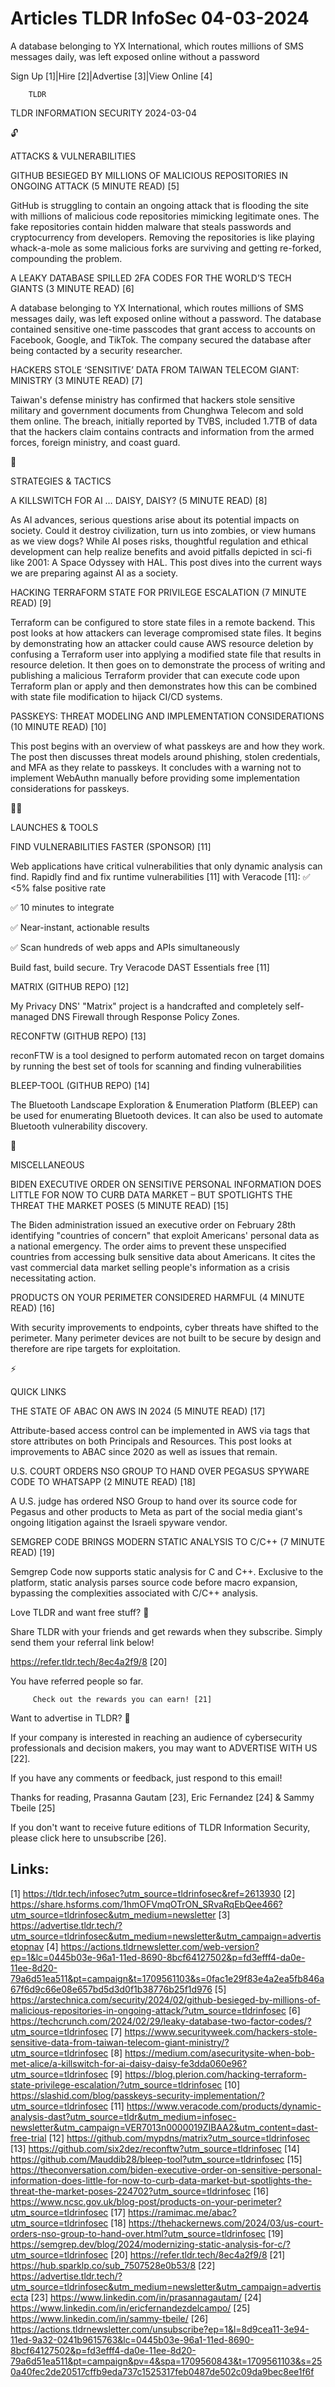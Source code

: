 # Articles TLDR InfoSec 04-03-2024

A database belonging to YX International, which routes millions of SMS
messages daily, was left exposed online without a password  

Sign Up [1]|Hire [2]|Advertise [3]|View Online [4] 

		TLDR 

TLDR INFORMATION SECURITY 2024-03-04

🔓 

ATTACKS & VULNERABILITIES

 GITHUB BESIEGED BY MILLIONS OF MALICIOUS REPOSITORIES IN ONGOING
ATTACK (5 MINUTE READ) [5] 

 GitHub is struggling to contain an ongoing attack that is flooding
the site with millions of malicious code repositories mimicking
legitimate ones. The fake repositories contain hidden malware that
steals passwords and cryptocurrency from developers. Removing the
repositories is like playing whack-a-mole as some malicious forks are
surviving and getting re-forked, compounding the problem. 

 A LEAKY DATABASE SPILLED 2FA CODES FOR THE WORLD’S TECH GIANTS (3
MINUTE READ) [6] 

 A database belonging to YX International, which routes millions of
SMS messages daily, was left exposed online without a password. The
database contained sensitive one-time passcodes that grant access to
accounts on Facebook, Google, and TikTok. The company secured the
database after being contacted by a security researcher. 

 HACKERS STOLE ‘SENSITIVE’ DATA FROM TAIWAN TELECOM GIANT:
MINISTRY (3 MINUTE READ) [7] 

 Taiwan's defense ministry has confirmed that hackers stole sensitive
military and government documents from Chunghwa Telecom and sold them
online. The breach, initially reported by TVBS, included 1.7TB of data
that the hackers claim contains contracts and information from the
armed forces, foreign ministry, and coast guard. 

🧠 

STRATEGIES & TACTICS

 A KILLSWITCH FOR AI … DAISY, DAISY? (5 MINUTE READ) [8] 

 As AI advances, serious questions arise about its potential impacts
on society. Could it destroy civilization, turn us into zombies, or
view humans as we view dogs? While AI poses risks, thoughtful
regulation and ethical development can help realize benefits and avoid
pitfalls depicted in sci-fi like 2001: A Space Odyssey with HAL. This
post dives into the current ways we are preparing against AI as a
society. 

 HACKING TERRAFORM STATE FOR PRIVILEGE ESCALATION (7 MINUTE READ) [9] 

 Terraform can be configured to store state files in a remote backend.
This post looks at how attackers can leverage compromised state files.
It begins by demonstrating how an attacker could cause AWS resource
deletion by confusing a Terraform user into applying a modified state
file that results in resource deletion. It then goes on to demonstrate
the process of writing and publishing a malicious Terraform provider
that can execute code upon Terraform plan or apply and then
demonstrates how this can be combined with state file modification to
hijack CI/CD systems. 

 PASSKEYS: THREAT MODELING AND IMPLEMENTATION CONSIDERATIONS (10
MINUTE READ) [10] 

 This post begins with an overview of what passkeys are and how they
work. The post then discusses threat models around phishing, stolen
credentials, and MFA as they relate to passkeys. It concludes with a
warning not to implement WebAuthn manually before providing some
implementation considerations for passkeys. 

🧑‍💻 

LAUNCHES & TOOLS

 FIND VULNERABILITIES FASTER (SPONSOR) [11] 

 Web applications have critical vulnerabilities that only dynamic
analysis can find. Rapidly find and fix runtime vulnerabilities [11]
with Veracode [11]:
✅ <5% false positive rate

✅ 10 minutes to integrate

✅ Near-instant, actionable results

✅ Scan hundreds of web apps and APIs simultaneously

Build fast, build secure. Try Veracode DAST Essentials free [11]

 MATRIX (GITHUB REPO) [12] 

 My Privacy DNS' "Matrix" project is a handcrafted and completely
self-managed DNS Firewall through Response Policy Zones. 

 RECONFTW (GITHUB REPO) [13] 

 reconFTW is a tool designed to perform automated recon on target
domains by running the best set of tools for scanning and finding
vulnerabilities 

 BLEEP-TOOL (GITHUB REPO) [14] 

 The Bluetooth Landscape Exploration & Enumeration Platform (BLEEP)
can be used for enumerating Bluetooth devices. It can also be used to
automate Bluetooth vulnerability discovery. 

🎁 

MISCELLANEOUS

 BIDEN EXECUTIVE ORDER ON SENSITIVE PERSONAL INFORMATION DOES LITTLE
FOR NOW TO CURB DATA MARKET – BUT SPOTLIGHTS THE THREAT THE MARKET
POSES (5 MINUTE READ) [15] 

 The Biden administration issued an executive order on February 28th
identifying "countries of concern" that exploit Americans' personal
data as a national emergency. The order aims to prevent these
unspecified countries from accessing bulk sensitive data about
Americans. It cites the vast commercial data market selling people's
information as a crisis necessitating action. 

 PRODUCTS ON YOUR PERIMETER CONSIDERED HARMFUL (4 MINUTE READ) [16] 

 With security improvements to endpoints, cyber threats have shifted
to the perimeter. Many perimeter devices are not built to be secure by
design and therefore are ripe targets for exploitation. 

⚡ 

QUICK LINKS

 THE STATE OF ABAC ON AWS IN 2024 (5 MINUTE READ) [17] 

 Attribute-based access control can be implemented in AWS via tags
that store attributes on both Principals and Resources. This post
looks at improvements to ABAC since 2020 as well as issues that
remain. 

 U.S. COURT ORDERS NSO GROUP TO HAND OVER PEGASUS SPYWARE CODE TO
WHATSAPP (2 MINUTE READ) [18] 

 A U.S. judge has ordered NSO Group to hand over its source code for
Pegasus and other products to Meta as part of the social media giant's
ongoing litigation against the Israeli spyware vendor. 

 SEMGREP CODE BRINGS MODERN STATIC ANALYSIS TO C/C++ (7 MINUTE READ)
[19] 

 Semgrep Code now supports static analysis for C and C++. Exclusive to
the platform, static analysis parses source code before macro
expansion, bypassing the complexities associated with C/C++ analysis. 

Love TLDR and want free stuff? 🎁

 Share TLDR with your friends and get rewards when they subscribe.
Simply send them your referral link below! 

 https://refer.tldr.tech/8ec4a2f9/8 [20] 

 You have referred people so far. 

		 Check out the rewards you can earn! [21] 

Want to advertise in TLDR? 📰

 If your company is interested in reaching an audience of
cybersecurity professionals and decision makers, you may want to
ADVERTISE WITH US [22]. 

 If you have any comments or feedback, just respond to this email! 

Thanks for reading, 
Prasanna Gautam [23], Eric Fernandez [24] & Sammy Tbeile [25] 

If you don't want to receive future editions of TLDR Information
Security, please click here to unsubscribe [26]. 

 

Links:
------
[1] https://tldr.tech/infosec?utm_source=tldrinfosec&ref=2613930
[2] https://share.hsforms.com/1hmOFVmqOTrON_SRvaRqEbQee466?utm_source=tldrinfosec&utm_medium=newsletter
[3] https://advertise.tldr.tech/?utm_source=tldrinfosec&utm_medium=newsletter&utm_campaign=advertisetopnav
[4] https://actions.tldrnewsletter.com/web-version?ep=1&lc=0445b03e-96a1-11ed-8690-8bcf64127502&p=fd3efff4-da0e-11ee-8d20-79a6d51ea511&pt=campaign&t=1709561103&s=0fac1e29f83e4a2ea5fb846a67f6d9c66e08e657bd5d3d0f1b38776b25f1d976
[5] https://arstechnica.com/security/2024/02/github-besieged-by-millions-of-malicious-repositories-in-ongoing-attack/?utm_source=tldrinfosec
[6] https://techcrunch.com/2024/02/29/leaky-database-two-factor-codes/?utm_source=tldrinfosec
[7] https://www.securityweek.com/hackers-stole-sensitive-data-from-taiwan-telecom-giant-ministry/?utm_source=tldrinfosec
[8] https://medium.com/asecuritysite-when-bob-met-alice/a-killswitch-for-ai-daisy-daisy-fe3dda060e96?utm_source=tldrinfosec
[9] https://blog.plerion.com/hacking-terraform-state-privilege-escalation/?utm_source=tldrinfosec
[10] https://slashid.com/blog/passkeys-security-implementation/?utm_source=tldrinfosec
[11] https://www.veracode.com/products/dynamic-analysis-dast?utm_source=tldr&utm_medium=infosec-newsletter&utm_campaign=VER7013n0000019ZIBAA2&utm_content=dast-free-trial
[12] https://github.com/mypdns/matrix?utm_source=tldrinfosec
[13] https://github.com/six2dez/reconftw?utm_source=tldrinfosec
[14] https://github.com/Mauddib28/bleep-tool?utm_source=tldrinfosec
[15] https://theconversation.com/biden-executive-order-on-sensitive-personal-information-does-little-for-now-to-curb-data-market-but-spotlights-the-threat-the-market-poses-224702?utm_source=tldrinfosec
[16] https://www.ncsc.gov.uk/blog-post/products-on-your-perimeter?utm_source=tldrinfosec
[17] https://ramimac.me/abac?utm_source=tldrinfosec
[18] https://thehackernews.com/2024/03/us-court-orders-nso-group-to-hand-over.html?utm_source=tldrinfosec
[19] https://semgrep.dev/blog/2024/modernizing-static-analysis-for-c/?utm_source=tldrinfosec
[20] https://refer.tldr.tech/8ec4a2f9/8
[21] https://hub.sparklp.co/sub_7507528e0b53/8
[22] https://advertise.tldr.tech/?utm_source=tldrinfosec&utm_medium=newsletter&utm_campaign=advertisecta
[23] https://www.linkedin.com/in/prasannagautam/
[24] https://www.linkedin.com/in/ericfernandezdelcampo/
[25] https://www.linkedin.com/in/sammy-tbeile/
[26] https://actions.tldrnewsletter.com/unsubscribe?ep=1&l=8d9cea11-3e94-11ed-9a32-0241b9615763&lc=0445b03e-96a1-11ed-8690-8bcf64127502&p=fd3efff4-da0e-11ee-8d20-79a6d51ea511&pt=campaign&pv=4&spa=1709560843&t=1709561103&s=250a40fec2de20517cffb9eda737c1525317feb0487de502c09da9bec8ee1f6f